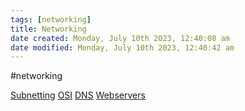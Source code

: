 ```yaml
---
tags: [networking]
title: Networking
date created: Monday, July 10th 2023, 12:40:08 am
date modified: Monday, July 10th 2023, 12:40:42 am
---
```


#networking 

[Subnetting](Networking/Subnetting.md)
[OSI](Networking/OSI.md)
[DNS](Networking/DNS.md)
[Webservers](Networking/Webservers.md)